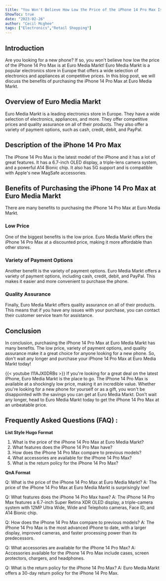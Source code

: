 ```yaml
---
title: "You Won't Believe How Low the Price of the iPhone 14 Pro Max Is at Euro Media Markt!"
ShowToc: true 
date: "2023-02-26"
author: "Cecil Mcghee" 
tags: ["Electronics","Retail Shopping"]
---
```

## Introduction
Are you looking for a new phone? If so, you won't believe how low the price of the iPhone 14 Pro Max is at Euro Media Markt! Euro Media Markt is a popular electronics store in Europe that offers a wide selection of electronics and appliances at competitive prices. In this blog post, we will discuss the benefits of purchasing the iPhone 14 Pro Max at Euro Media Markt.

## Overview of Euro Media Markt
Euro Media Markt is a leading electronics store in Europe. They have a wide selection of electronics, appliances, and more. They offer competitive prices and quality assurance on all of their products. They also offer a variety of payment options, such as cash, credit, debit, and PayPal.

## Description of the iPhone 14 Pro Max
The iPhone 14 Pro Max is the latest model of the iPhone and it has a lot of great features. It has a 6.7-inch OLED display, a triple-lens camera system, and a powerful A14 Bionic chip. It also has 5G support and is compatible with Apple's new MagSafe accessories.

## Benefits of Purchasing the iPhone 14 Pro Max at Euro Media Markt
There are many benefits to purchasing the iPhone 14 Pro Max at Euro Media Markt. 

### Low Price
One of the biggest benefits is the low price. Euro Media Markt offers the iPhone 14 Pro Max at a discounted price, making it more affordable than other stores. 

### Variety of Payment Options
Another benefit is the variety of payment options. Euro Media Markt offers a variety of payment options, including cash, credit, debit, and PayPal. This makes it easier and more convenient to purchase the phone.

### Quality Assurance
Finally, Euro Media Markt offers quality assurance on all of their products. This means that if you have any issues with your purchase, you can contact their customer service team for assistance. 

## Conclusion
In conclusion, purchasing the iPhone 14 Pro Max at Euro Media Markt has many benefits. The low price, variety of payment options, and quality assurance make it a great choice for anyone looking for a new phone. So, don't wait any longer and purchase your iPhone 14 Pro Max at Euro Media Markt today!

{{< youtube I11AJX0DRBs >}} 
If you're looking for a great deal on the latest iPhone, Euro Media Markt is the place to go. The iPhone 14 Pro Max is available at a shockingly low price, making it an incredible value. Whether you're looking for a new phone for yourself or as a gift, you won't be disappointed with the savings you can get at Euro Media Markt. Don't wait any longer, head to Euro Media Markt today to get the iPhone 14 Pro Max at an unbeatable price.

## Frequently Asked Questions (FAQ) :
**List Style Hugo Format**

1. What is the price of the iPhone 14 Pro Max at Euro Media Markt?
2. What features does the iPhone 14 Pro Max have?
3. How does the iPhone 14 Pro Max compare to previous models?
4. What accessories are available for the iPhone 14 Pro Max?
5. What is the return policy for the iPhone 14 Pro Max?

**QnA Format**

Q: What is the price of the iPhone 14 Pro Max at Euro Media Markt?
A: The price of the iPhone 14 Pro Max at Euro Media Markt is surprisingly low!

Q: What features does the iPhone 14 Pro Max have?
A: The iPhone 14 Pro Max features a 6.7-inch Super Retina XDR OLED display, a triple-camera system with 12MP Ultra Wide, Wide and Telephoto cameras, Face ID, and A14 Bionic chip.

Q: How does the iPhone 14 Pro Max compare to previous models?
A: The iPhone 14 Pro Max is the most advanced iPhone to date, with a larger display, improved cameras, and faster processing power than its predecessors.

Q: What accessories are available for the iPhone 14 Pro Max?
A: Accessories available for the iPhone 14 Pro Max include cases, screen protectors, chargers, and headphones.

Q: What is the return policy for the iPhone 14 Pro Max?
A: Euro Media Markt offers a 30-day return policy for the iPhone 14 Pro Max.


